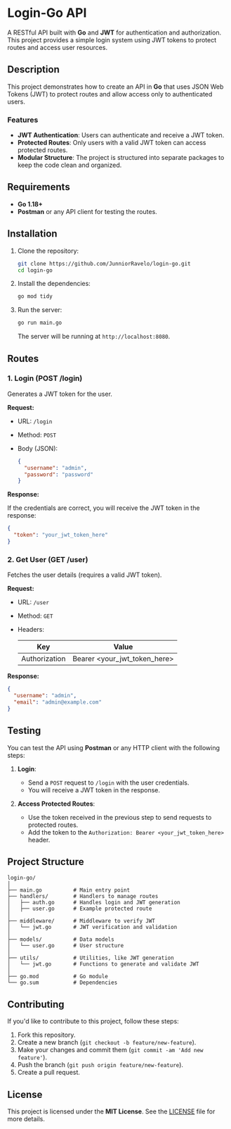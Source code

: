 # Login-Go API

A RESTful API built with **Go** and **JWT** for authentication and authorization. This project provides a simple login system using JWT tokens to protect routes and access user resources.

## Description

This project demonstrates how to create an API in **Go** that uses JSON Web Tokens (JWT) to protect routes and allow access only to authenticated users.

### Features

- **JWT Authentication**: Users can authenticate and receive a JWT token.
- **Protected Routes**: Only users with a valid JWT token can access protected routes.
- **Modular Structure**: The project is structured into separate packages to keep the code clean and organized.

## Requirements

- **Go 1.18+**
- **Postman** or any API client for testing the routes.

## Installation

1. Clone the repository:

   ```bash
   git clone https://github.com/JunniorRavelo/login-go.git
   cd login-go
   ```

2. Install the dependencies:

   ```bash
   go mod tidy
   ```

3. Run the server:

   ```bash
   go run main.go
   ```

   The server will be running at `http://localhost:8080`.

## Routes

### 1. **Login (POST /login)**

Generates a JWT token for the user.

**Request:**

- URL: `/login`
- Method: `POST`
- Body (JSON):
  
  ```json
  {
    "username": "admin",
    "password": "password"
  }
  ```

**Response:**

If the credentials are correct, you will receive the JWT token in the response:

```json
{
  "token": "your_jwt_token_here"
}
```

### 2. **Get User (GET /user)**

Fetches the user details (requires a valid JWT token).

**Request:**

- URL: `/user`
- Method: `GET`
- Headers:

  | Key           | Value                                  |
  |---------------|----------------------------------------|
  | Authorization | Bearer <your_jwt_token_here>           |

**Response:**

```json
{
  "username": "admin",
  "email": "admin@example.com"
}
```

## Testing

You can test the API using **Postman** or any HTTP client with the following steps:

1. **Login**:
   - Send a `POST` request to `/login` with the user credentials.
   - You will receive a JWT token in the response.

2. **Access Protected Routes**:
   - Use the token received in the previous step to send requests to protected routes.
   - Add the token to the `Authorization: Bearer <your_jwt_token_here>` header.

## Project Structure

```
login-go/
│
├── main.go          # Main entry point
├── handlers/        # Handlers to manage routes
│   ├── auth.go      # Handles login and JWT generation
│   ├── user.go      # Example protected route
│
├── middleware/      # Middleware to verify JWT
│   └── jwt.go       # JWT verification and validation
│
├── models/          # Data models
│   └── user.go      # User structure
│
├── utils/           # Utilities, like JWT generation
│   └── jwt.go       # Functions to generate and validate JWT
│
├── go.mod           # Go module
└── go.sum           # Dependencies
```

## Contributing

If you'd like to contribute to this project, follow these steps:

1. Fork this repository.
2. Create a new branch (`git checkout -b feature/new-feature`).
3. Make your changes and commit them (`git commit -am 'Add new feature'`).
4. Push the branch (`git push origin feature/new-feature`).
5. Create a pull request.

## License

This project is licensed under the **MIT License**. See the [LICENSE](LICENSE) file for more details.